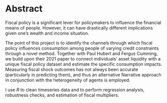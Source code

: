 # Abstract

Fiscal policy is a significant lever for policymakers to influence the financial means of people. However, it can have drastically different implications given one’s wealth and income situation.

The point of this project is to identify the channels through which fiscal policy influences consumption among people of varying credit constraints through a novel method. Together with Paul Hubert and Fergus Cumming, we build upon their 2021 paper to connect individuals’ asset liquidity with a unique fiscal policy dataset and estimate the specific consumption impacts. Measuring fiscal shock outcomes has not always been accurate (particularly in predicting them), and thus an alternative Narrative approach in conjunction with the heterogeneity of agents is employed.

I use *R* to clean timeseries data and to perform regression analysis, robustness checks, and estimation of fiscal multipliers.
